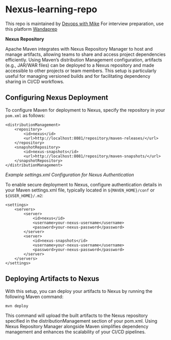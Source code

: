 # Nexus-learning-repo

This repo is maintained by [Devops with Mike](https://www.youtube.com/@DevOpsWithMike0/videos/)
For interview preparation, use this platform [Wandaprep](http://www.wandaprep.com/)

**Nexus Repository**

Apache Maven integrates with Nexus Repository Manager to host and manage artifacts, allowing teams to share and access project dependencies efficiently. Using Maven’s distribution Management configuration, artifacts (e.g., JAR/WAR files) can be deployed to a Nexus repository and made accessible to other projects or team members. This setup is particularly useful for managing versioned builds and for facilitating dependency sharing in CI/CD workflows.

## Configuring Nexus Deployment
To configure Maven for deployment to Nexus, specify the repository in your `pom.xml` as follows:

```
<distributionManagement>
    <repository>
        <id>nexus</id>
        <url>http://localhost:8081/repository/maven-releases/</url>
    </repository>
    <snapshotRepository>
        <id>nexus-snapshots</id>
        <url>http://localhost:8081/repository/maven-snapshots/</url>
    </snapshotRepository>
</distributionManagement>
```

*Example settings.xml Configuration for Nexus Authentication*

To enable secure deployment to Nexus, configure authentication details in your Maven settings.xml file, typically located in `${MAVEN_HOME}/conf` or `${USER_HOME}/.m2`:

```
<settings>
    <servers>
        <server>
            <id>nexus</id>
            <username>your-nexus-username</username>
            <password>your-nexus-password</password>
        </server>
        <server>
            <id>nexus-snapshots</id>
            <username>your-nexus-username</username>
            <password>your-nexus-password</password>
        </server>
    </servers>
</settings>
```

## Deploying Artifacts to Nexus
With this setup, you can deploy your artifacts to Nexus by running the following Maven command:

```
mvn deploy
```

This command will upload the built artifacts to the Nexus repository specified in the distributionManagement section of your pom.xml. Using Nexus Repository Manager alongside Maven simplifies dependency management and enhances the scalability of your CI/CD pipelines.
